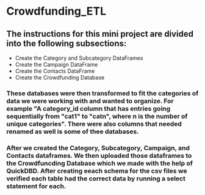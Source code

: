 # Crowdfunding_ETL

## The instructions for this mini project are divided into the following subsections:
- Create the Category and Subcategory DataFrames
- Create the Campaign DataFrame
- Create the Contacts DataFrame
- Create the Crowdfunding Database

### These databases were then transformed to fit the categories of data we were working with and wanted to organize. For example "A category_id column that has entries going sequentially from "cat1" to "catn", where n is the number of unique categories". There were also columns that needed renamed as well is some of thee databases.

### After we created the Category, Subcategory, Campaign, and Contacts dataframes. We then uploaded those dataframes to the Crowdfuncding Database which we made with the help of QuickDBD. After creating eeach schema for the csv files we verified each table had the correct data by running a select statement for each.
